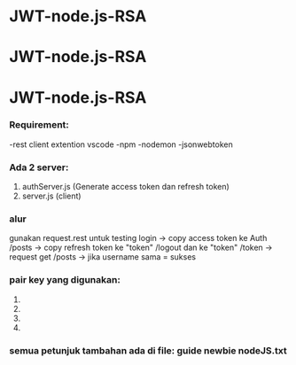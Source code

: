 # JWT-node.js-RSA
# JWT-node.js-RSA
# JWT-node.js-RSA

### Requirement:
-rest client extention vscode
-npm
-nodemon
-jsonwebtoken

### Ada 2 server:
1. authServer.js (Generate access token dan refresh token)
2. server.js (client)

### alur
gunakan request.rest untuk testing
login -> copy access token ke Auth /posts -> copy refresh token ke "token" /logout dan ke "token" /token -> request get /posts -> jika username sama = sukses

### pair key yang digunakan:
1.
2.
3.
4.

### semua petunjuk tambahan ada di file: guide newbie nodeJS.txt
